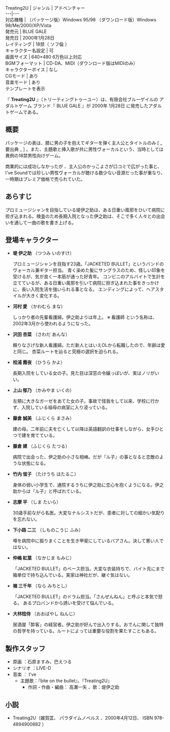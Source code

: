 Treating2U  |  ジャンル  |  アドベンチャー   
---|---  
対応機種  |  （パッケージ版）Windows 95/98  （ダウンロード版）Windows 98/Me/2000/XP/Vista   
発売元  |  BLUE GALE   
発売日  |  2000年1月28日   
レイティング  |  18禁（  ソフ倫  ）   
キャラクター名設定  |  可   
画面サイズ  |  640×480 6万色以上対応   
BGMフォーマット  |  CD-DA、MIDI（ダウンロード版はMIDIのみ）   
キャラクターボイス  |  なし   
CGモード  |  あり   
音楽モード  |  あり   
テンプレートを表示  
  
『 **Treating2U** 』（トリーティングトゥーユー）は、有限会社ブルーゲイルの  アダルトゲーム  ブランド『  BLUE GALE  』が
2000年  1月28日  に発売したアダルトゲームである。

##  概要  

パッケージの表は、膝に男の子を抱えてギターを弾く主人公とタイトルのみ    [ _ 要出典  _ ]
。また、主題歌と挿入歌が共に男性ヴォーカルという、当時としては異例の18禁男性向けゲーム。

商業的には成功しなかったが    、主人公のかっこよさが口コミで広がった事と、  I've
Soundでは珍しい男性ヴォーカルが聴ける数少ない音源だった事が重なり、一時期はプレミア価格で売られていた。

##  あらすじ  

プロミュージシャンを目指している堤伊之助は、ある日重い風邪をひいて病院に担ぎ込まれる。検査のため長期入院となった伊之助は、そこで多く人々との出会いを通して一曲の歌を書き上げる。

##  登場キャラクター  

  * **堤 伊之助** （つつみ いのすけ） 

     プロミュージシャンを目指す23歳。「JACKETED BULLET」というバンドのヴォーカル兼ギター担当。 
     青く染めた髪にサングラスのため、怪しい印象を受けるが、気が良く一本筋が通った好青年。 
     コンビニのアルバイトで生計を立てているが、ある日重い風邪を引いて病院に担ぎ込まれた事をきっかけに、長い入院生活を強いられる事となる。 
     エンディングによって、ヘアスタイルが大きく変化する。 

  * **河村 愛** （かわむら まな） 

     しっかり者の先輩看護婦。伊之助よりは年上。 
     ※  看護師  という名称は、2002年3月から使われるようになった。 

  * **沢田 杏菜** （さわだ あんな） 

     頼りなさげな新人看護婦。ただ新人とはいえOLから転職したので、年齢は愛と同じ。 
     杏菜ルートを辿ると究極の選択を迫られる。 

  * **桧浦 霞夜** （ひうら かよ） 

     長期入院をしている女の子。見た目は深窓の令嬢っぽいが、実はノリがいい。 

  * **上山 郁乃** （かみやま いくの） 

     左頬に大きなガーゼをあてた女の子。事故で怪我をして以来、学校に行かず、入院している祖母の病室に入り浸っている。 

  * **藤倉 誠美** （ふじくら まさみ） 

     建の母。二年前に夫を亡くして以降は英語翻訳の仕事をしながら、女手ひとつで建を育てている。 

  * **藤倉 建** （ふじくら たつる） 

     病院で出会った、伊之助の小さな相棒。だが『ル子』の事となると恋敵のような状態になる。 

  * **竹内 蛍子** （たけうち ほたるこ） 

     身体の弱い小学生で、通院するうちに伊之助に恋心を抱くようになる。伊之助からは『ル子』と呼ばれている。 

  * **志摩 平** （しま たいら） 

     30歳手前ながら名医。大変なナルシストだが、患者に対しての細かい気配りを忘れない。 

  * **下小路 二三** （しものこうじ ふみ） 

     噂を病院中に振りまくことを生き甲斐にしているバアさん。決して悪い人ではない。 

  * **仲嶋 紅葉** （なかじま もみじ） 

     「JACKETED BULLET」のベース担当。大変な衣装持ちで、バイト先にまで箱単位で持ち込んでいる。実家は神社だが、継ぐ気はない。 

  * **楢 三千年** （なら みちとし） 

     「JACKETED BULLET」のドラム担当。「さんぜんねん」と呼ぶと本気で怒る。 
     あるプロバンドから誘いを受けて悩んでいる。 

  * **大林稔侍** （おおばやし ねんじ） 

     居酒屋「酔客」の経営者。伊之助が好んで出入りする。おでんに関して独特の哲学を持っている。ルートによっては重要な役割を果たすこともある。 

##  製作スタッフ  

  * 原画  ：石原ますみ、巴えつる 
  * シナリオ  ：LIVE-D 
  * 音楽  ：  I've 
    * 主題歌：『bite on the bullet』、『Treating2U』 
      * 作詞・作曲・編曲：  高瀬一矢  、歌：堤伊之助 

##  小説  

  * Treating2U（雑賀匡、  パラダイムノベルス  、2000年4月12日、  ISBN 978-4894900882  ） 

